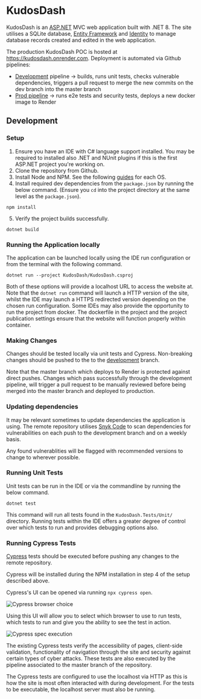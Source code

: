 # KudosDash

KudosDash is an [ASP.NET](https://dotnet.microsoft.com/en-us/apps/aspnet) MVC web application built with .NET 8. The site utilises a SQLite database, [Entity Framework](https://learn.microsoft.com/en-us/ef/) and [Identity](https://learn.microsoft.com/en-us/aspnet/identity/overview/getting-started/introduction-to-aspnet-identity#aspnet-identity) to manage database records created and edited in the web application. 

The production KudosDash POC is hosted at https://kudosdash.onrender.com. Deployment is automated via Github pipelines:

* [Development](https://github.com/SabreDae/KudosDash/actions/workflows/dev-pipeline.yml) pipeline -> builds, runs unit tests, checks vulnerable dependencies, triggers a pull request to merge the new commits on the dev branch into the master branch
* [Prod pipeline](https://github.com/SabreDae/KudosDash/actions/workflows/pipeline.yml) -> runs e2e tests and security tests, deploys a new docker image to Render

## Development

### Setup

1. Ensure you have an IDE with C# language support installed. You may be required to installed also .NET and NUnit plugins if this is the first ASP.NET project you're working on.
2. Clone the repository from Github.
3. Install Node and NPM. See the following [guides](https://docs.npmjs.com/downloading-and-installing-node-js-and-npm) for each OS. 
4. Install required dev dependencies from the `package.json` by running the below command. (Ensure you `cd` into the project directory at the same level as the `package.json`). 

```
npm install
```
5. Verify the project builds successfully.
```
dotnet build
``` 
### Running the Application locally

The application can be launched locally using the IDE run configuration or from the terminal with the following command.

```
dotnet run --project KudosDash/KudosDash.csproj
```

Both of these options will provide a localhost URL to access the website at. Note that the `dotnet run` command will launch a HTTP version of the site, whilst the IDE may launch a HTTPS redirected version depending on the chosen run configuration. Some IDEs may also provide the opportunity to run the project from docker. The dockerfile in the project and the project publication settings ensure that the website will function properly within container.

### Making Changes

Changes should be tested locally via unit tests and Cypress. Non-breaking changes should be pushed to the  to the [development](https://github.com/SabreDae/KudosDash/tree/development) branch.

Note that the master branch which deploys to Render is protected against direct pushes. Changes which pass successfully through the development pipeline, will trigger a pull request to be manually reviewed before being merged into the master branch and deployed to production.

### Updating dependencies

It may be relevant sometimes to update dependencies the application is using.  The remote repository utilises [Snyk Code](https://docs.snyk.io/integrate-with-snyk/git-repositories-scms-integrations-with-snyk/snyk-github-integration) to scan dependencies for vulnerabilities on each push to the development branch and on a weekly basis. 

Any found vulnerablities will be flagged with recommended versions to change to wherever possible. 

### Running Unit Tests

Unit tests can be run in the IDE or via the commandline by running the below command.

```
dotnet test
```

This command will run all tests found in the `KudosDash.Tests/Unit/` directory. Running tests within the IDE offers a greater degree of control over which tests to run and provides debugging options also. 

### Running Cypress Tests

[Cypress](https://www.cypress.io/) tests should be executed before pushing any changes to the remote repository. 

Cypress will be installed during the NPM installation in step 4 of the setup described above.

Cypress's UI can be opened via running `npx cypress open`. 

![Cypress browser choice](https://learn.cypress.io/images/testing-your-first-application/installing-cypress-and-writing-your-first-test/choose_a_browser.jpg)

Using this UI will allow you to select which browser to use to run tests, which tests to run and give you the ability to see the test in action. 

![Cypress spec execution](https://learn.cypress.io/images/testing-your-first-application/installing-cypress-and-writing-your-first-test/Screen_Shot_2022-06-28_at_9.03.51_AM.png)

The existing Cypress tests verify the accessibility of pages, client-side validation, functionality of navigation through the site and security against certain types of cyber attacks. These tests are also executed by the pipeline associated to the master branch of the repository. 

The Cypress tests are configured to use the localhost via HTTP as this is how the site is most often interacted with during development. For the tests to be executable, the localhost server must also be running. 